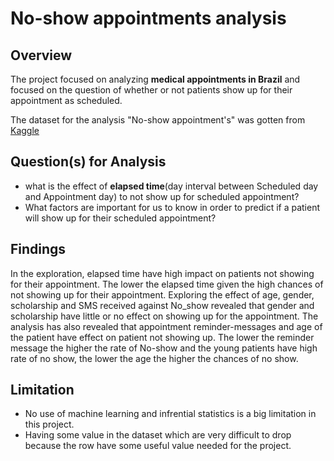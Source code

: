# No-show appointments analysis

## Overview

The project focused on analyzing **medical appointments in Brazil** and focused on the question of whether or not patients show up for their appointment as scheduled.

The dataset for the analysis "No-show appointment's" was gotten from [Kaggle](https://www.kaggle.com/joniarroba/noshowappointments)

## Question(s) for Analysis

- what is the effect of **elapsed time**(day interval between Scheduled day and Appointment day) to not show up for scheduled appointment?
- What factors are important for us to know in order to predict if a patient will show up for their scheduled appointment?


## Findings

In the exploration, elapsed time have high impact on patients not showing for their appointment. The lower the elapsed time given the high chances of not showing up for their appointment. Exploring the effect of age, gender, scholarship and SMS received against No_show revealed that gender and scholarship have little or no effect on showing up for the appointment. The analysis has also revealed that appointment reminder-messages and age of the patient have effect on patient not showing up. The lower the reminder message the higher the rate of No-show and the young patients have high rate of no show, the lower the age the higher the chances of no show.

## Limitation

- No use of machine learning and infrential statistics is a big limitation in this project.
- Having some value in the dataset which are very difficult to drop because the row have some useful value needed for the project.
